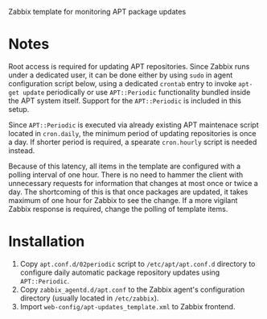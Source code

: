 Zabbix template for monitoring APT package updates

# Notes
Root access is required for updating APT repositories. Since Zabbix runs under a dedicated user, it can be done either by using `sudo` in agent configuration script below, using a dedicated `crontab` entry to invoke `apt-get update` periodically or use `APT::Periodic` functionality bundled inside the APT system itself. Support for the `APT::Periodic` is included in this setup.

Since `APT::Periodic` is executed via already existing APT maintenace script located in `cron.daily`, the minimum period of updating  repositories is once a day. If shorter period is required, a spearate `cron.hourly` script is needed instead.

Because of this latency, all items in the template are configured with a polling interval of one hour. There is no need to hammer the client with unnecessary requests for information that changes at most once or twice a day. The shortcoming of this is that once packages are updated, it takes maximum of one hour for Zabbix to see the change. If a more vigilant Zabbix response is required, change the polling of template items.

# Installation
1. Copy `apt.conf.d/02periodic` script to `/etc/apt/apt.conf.d` directory to configure daily automatic package repository updates using `APT::Periodic`.
2. Copy `zabbix_agentd.d/apt.conf` to the Zabbix agent's configuration directory (usually located in `/etc/zabbix`).
3. Import `web-config/apt-updates_template.xml` to Zabbix frontend.
